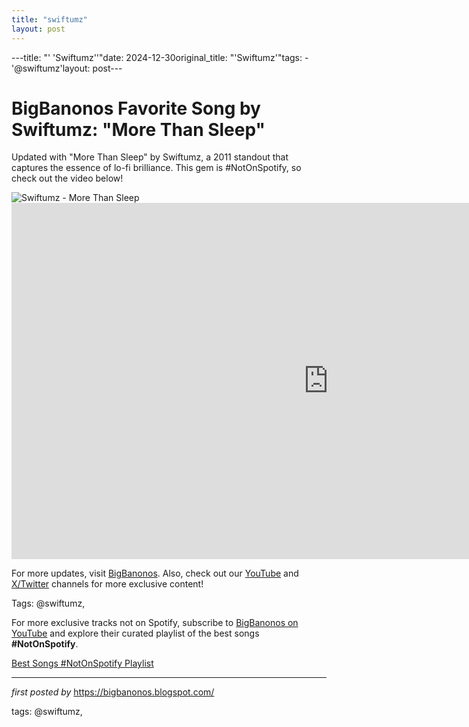 ```yaml
---
title: "swiftumz"
layout: post
---
```

---title: "' 'Swiftumz''"date: 2024-12-30original_title: "'Swiftumz'"tags:  - '@swiftumz'layout: post---<!-- Title of the Post --><h1 >BigBanonos Favorite Song by Swiftumz: "More Than Sleep"</h1> <!-- Introductory Text --><p >Updated with "More Than Sleep" by Swiftumz, a 2011 standout that captures the essence of lo-fi brilliance. This gem is #NotOnSpotify, so check out the video below!</p> <!-- Featured Image --><div > <img src="https://i.discogs.com/5Ru1cT1GIzCSz5A93hLsFzWsZ_XCz_2hywQC5-uVBX0/rs:fit/g:sm/q:90/h:303/w:303/czM6Ly9kaXNjb2dz/LWRhdGFiYXNlLWlt/YWdlcy9SLTMxMjUw/MzMtMTMxNjk0ODgy/OS5qcGVn.jpeg" alt="Swiftumz - More Than Sleep" /></div> <!-- YouTube Video Embed --><div > <iframe width="1013" height="570" src="https://www.youtube.com/embed/EDbqq8LzvPg" title="Swiftumz- More Than Sleep" frameborder="0" allow="accelerometer; autoplay; clipboard-write; encrypted-media; gyroscope; picture-in-picture; web-share" referrerpolicy="strict-origin-when-cross-origin" allowfullscreen></iframe></div> <!-- Footer Links --><div > <p>For more updates, visit <a href="https://bigbanonos.blogspot.com/" target="_blank">BigBanonos</a>. Also, check out our <a href="https://www.youtube.com/@BigBanonos" target="_blank">YouTube</a> and <a href="https://x.com/bigbanonos" target="_blank">X/Twitter</a> channels for more exclusive content!</p></div> <!-- Tags --><p >Tags: @swiftumz,</p><!--Subscribe and Playlist Links--><div>    <p>For more exclusive tracks not on Spotify, subscribe to <a href="https://www.youtube.com/@BigBanonos" target="_blank">BigBanonos on YouTube</a> and explore their curated playlist of the best songs <strong>#NotOnSpotify</strong>.</p>    <p><a href="https://www.youtube.com/playlist?list=PLtuNtuTatqI0kFahUCbtbfenC_ET5O_tr" target="_blank">Best Songs #NotOnSpotify Playlist<br /></a></p></div><hr /><p><em>first posted by</em> <a href="https://bigbanonos.blogspot.com/" rel="noopener" target="_new">https://bigbanonos.blogspot.com/</a></p><p>tags: @swiftumz,</p>